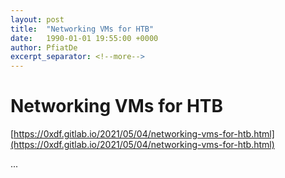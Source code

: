```yaml
---
layout: post
title:  "Networking VMs for HTB"
date:   1990-01-01 19:55:00 +0000
author: PfiatDe
excerpt_separator: <!--more-->
---
```


# Networking VMs for HTB

[https://0xdf.gitlab.io/2021/05/04/networking-vms-for-htb.html](https://0xdf.gitlab.io/2021/05/04/networking-vms-for-htb.html)

...
<!--more-->
